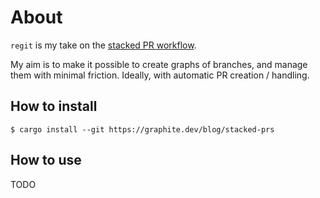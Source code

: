 # About

`regit` is my take on the [stacked PR workflow][stacked-prs].

My aim is to make it possible to create graphs of branches, and manage them
with minimal friction. Ideally, with automatic PR creation / handling.

## How to install

    $ cargo install --git https://graphite.dev/blog/stacked-prs

## How to use

TODO

[stacked-prs]: https://graphite.dev/blog/stacked-prs
